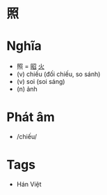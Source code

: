 # 照

# Nghĩa
* 照 = [昭](昭.md) [火](火.md)
* (v) chiếu (đối chiếu, so sánh)
* (v) soi (soi sáng)
* (n) ảnh

# Phát âm
* /chiếu/

# Tags
* Hán Việt

<script>window.HANZI_FIELD='照';</script>
